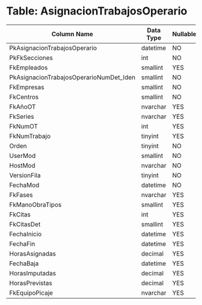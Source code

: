 # Table: AsignacionTrabajosOperario

| Column Name | Data Type | Nullable |
|-------------|-----------|----------|
| PkAsignacionTrabajosOperario | datetime | NO |
| PkFkSecciones | int | NO |
| FkEmpleados | smallint | YES |
| PkAsignacionTrabajosOperarioNumDet_Iden | smallint | NO |
| FkEmpresas | smallint | NO |
| FkCentros | smallint | NO |
| FkAñoOT | nvarchar | YES |
| FkSeries | nvarchar | YES |
| FkNumOT | int | YES |
| FkNumTrabajo | tinyint | YES |
| Orden | tinyint | NO |
| UserMod | smallint | NO |
| HostMod | nvarchar | NO |
| VersionFila | tinyint | NO |
| FechaMod | datetime | NO |
| FkFases | nvarchar | YES |
| FkManoObraTipos | smallint | YES |
| FkCitas | int | YES |
| FkCitasDet | smallint | YES |
| FechaInicio | datetime | YES |
| FechaFin | datetime | YES |
| HorasAsignadas | decimal | YES |
| FechaBaja | datetime | YES |
| HorasImputadas | decimal | YES |
| HorasPrevistas | decimal | YES |
| FkEquipoPicaje | nvarchar | YES |

